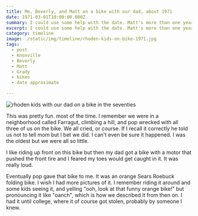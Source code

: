 ```yaml
---
title: Me, Beverly, and Matt on a bike with our dad, about 1971
date: 1971-03-01T10:00:00.000Z
summary: I could use some help with the date. Matt's more than one year old.
excerpt: I could use some help with the date. Matt's more than one year old.
category: timeline
image: ./static/img/timeline/rhoden-kids-on-bike-1971.jpg
tags:
  - post 
  - Knoxville
  - Beverly
  - Matt
  - Grady
  - bikes
  - date approximate

---
```


![rhoden kids with our dad on a bike in the seventies](/static/img/timeline/rhoden-kids-on-bike-1971.jpg "rhoden kids with our dad on a bike in the seventies")

This was pretty fun. most of the time. I remember we were in a neighborhood called Farragut, climbing a hill, and pop wrecked with all three of us on the bike. We all cried, or course. If I recall it correctly he told us not to tell mom but I bet we did. I can't even be sure it happened. I was the oldest but we were all so little.

I like riding up front on this bike but then my dad got a bike with a motor that pushed the front tire and I feared my toes would get caught in it. It was really loud.

Eventually pop gave that bike to me. It was an orange Sears Roebuck folding bike. I wish I had more pictures of it. I remember riding it around and some kids seeing it, and yelling "ooh, look at that funny orange bike!" but pronouncing it like "oanch", which is how we described it from then on. I had it until college, where it of course got stolen, probably by someone I knew.